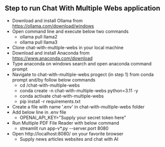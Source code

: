 ## Step to run Chat With Multiple Webs application
- Download and install Ollama from https://ollama.com/download/windows
- Open command line and execute below two commands
    * ollama pull llama2
    * ollama pull llama3
- Clone chat-with-multiple-webs in your local machine
- Download and install Anaconda from https://www.anaconda.com/download
- Type anaconda on windows search and open anaconda command prompt
- Navigate to chat-with-multiple-webs progect (in step 1) from conda prompt and/by follow below commands
    * cd <basepath>/chat-with-multiple-webs
    * conda create -n chat-with-multiple-webs python=3.11 -y
    * conda activate chat-with-multiple-webs
    * pip install -r requirements.txt
- Create a file with name '.env' in chat-with-multiple-webs folder
- Add below line in .env file
    * OPENAI_API_KEY="Supply your secret token here"
- Run Multiple PDF File Reader with below command
    * streamlit run app-v*.py --server.port 8080
- Open http://localhost:8080/ on your favorite browser
    * Supply news articles websites and chat with AI
